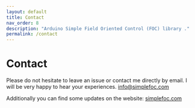 ```yaml
---
layout: default
title: Contact
nav_order: 8
description: "Arduino Simple Field Oriented Control (FOC) library ."
permalink: /contact
---
```

# Contact
Please do not hesitate to leave an issue or contact me directly by email.
I will be very happy to hear your experiences.
<a Href="mailto:info@simplefoc.com"> info@simplefoc.com</a>

Additionally you can find some updates on the website:
[simplefoc.com](https://simplefoc.com/contact)